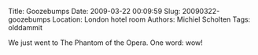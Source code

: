 Title: Goozebumps
Date: 2009-03-22 00:09:59
Slug: 20090322-goozebumps
Location: London hotel room
Authors: Michiel Scholten
Tags: olddammit

<p>We just went to The Phantom of the Opera. One word: wow!</p>